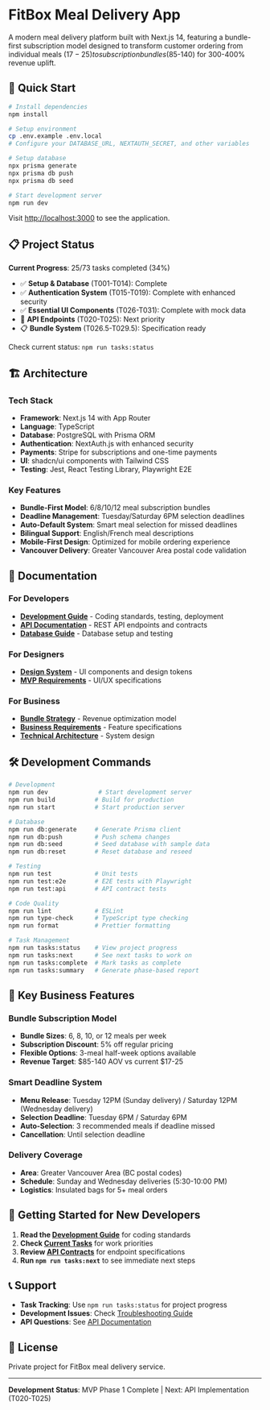 # FitBox Meal Delivery App

A modern meal delivery platform built with Next.js 14, featuring a bundle-first subscription model designed to transform customer ordering from individual meals ($17-25) to subscription bundles ($85-140) for 300-400% revenue uplift.

## 🚀 Quick Start

```bash
# Install dependencies
npm install

# Setup environment
cp .env.example .env.local
# Configure your DATABASE_URL, NEXTAUTH_SECRET, and other variables

# Setup database
npx prisma generate
npx prisma db push
npx prisma db seed

# Start development server
npm run dev
```

Visit [http://localhost:3000](http://localhost:3000) to see the application.

## 📋 Project Status

**Current Progress**: 25/73 tasks completed (34%)

- ✅ **Setup & Database** (T001-T014): Complete
- ✅ **Authentication System** (T015-T019): Complete with enhanced security
- ✅ **Essential UI Components** (T026-T031): Complete with mock data
- 🔄 **API Endpoints** (T020-T025): Next priority
- 📋 **Bundle System** (T026.5-T029.5): Specification ready

Check current status: `npm run tasks:status`

## 🏗️ Architecture

### Tech Stack

- **Framework**: Next.js 14 with App Router
- **Language**: TypeScript
- **Database**: PostgreSQL with Prisma ORM
- **Authentication**: NextAuth.js with enhanced security
- **Payments**: Stripe for subscriptions and one-time payments
- **UI**: shadcn/ui components with Tailwind CSS
- **Testing**: Jest, React Testing Library, Playwright E2E

### Key Features

- **Bundle-First Model**: 6/8/10/12 meal subscription bundles
- **Deadline Management**: Tuesday/Saturday 6PM selection deadlines
- **Auto-Default System**: Smart meal selection for missed deadlines
- **Bilingual Support**: English/French meal descriptions
- **Mobile-First Design**: Optimized for mobile ordering experience
- **Vancouver Delivery**: Greater Vancouver Area postal code validation

## 📖 Documentation

### For Developers

- **[Development Guide](docs/development/README.md)** - Coding standards, testing, deployment
- **[API Documentation](docs/specifications/api-contracts/)** - REST API endpoints and contracts
- **[Database Guide](docs/development/testing-guide.md)** - Database setup and testing

### For Designers

- **[Design System](docs/design/design-system.md)** - UI components and design tokens
- **[MVP Requirements](docs/design/mvp-requirements.md)** - UI/UX specifications

### For Business

- **[Bundle Strategy](docs/specifications/bundle-selection-spec.md)** - Revenue optimization model
- **[Business Requirements](docs/specifications/business-requirements.md)** - Feature specifications
- **[Technical Architecture](docs/specifications/technical-architecture.md)** - System design

## 🛠️ Development Commands

```bash
# Development
npm run dev              # Start development server
npm run build           # Build for production
npm run start           # Start production server

# Database
npm run db:generate     # Generate Prisma client
npm run db:push         # Push schema changes
npm run db:seed         # Seed database with sample data
npm run db:reset        # Reset database and reseed

# Testing
npm run test            # Unit tests
npm run test:e2e        # E2E tests with Playwright
npm run test:api        # API contract tests

# Code Quality
npm run lint            # ESLint
npm run type-check      # TypeScript type checking
npm run format          # Prettier formatting

# Task Management
npm run tasks:status    # View project progress
npm run tasks:next      # See next tasks to work on
npm run tasks:complete  # Mark tasks as complete
npm run tasks:summary   # Generate phase-based report
```

## 🌟 Key Business Features

### Bundle Subscription Model

- **Bundle Sizes**: 6, 8, 10, or 12 meals per week
- **Subscription Discount**: 5% off regular pricing
- **Flexible Options**: 3-meal half-week options available
- **Revenue Target**: $85-140 AOV vs current $17-25

### Smart Deadline System

- **Menu Release**: Tuesday 12PM (Sunday delivery) / Saturday 12PM (Wednesday delivery)
- **Selection Deadline**: Tuesday 6PM / Saturday 6PM
- **Auto-Selection**: 3 recommended meals if deadline missed
- **Cancellation**: Until selection deadline

### Delivery Coverage

- **Area**: Greater Vancouver Area (BC postal codes)
- **Schedule**: Sunday and Wednesday deliveries (5:30-10:00 PM)
- **Logistics**: Insulated bags for 5+ meal orders

## 🚀 Getting Started for New Developers

1. **Read the [Development Guide](docs/development/README.md)** for coding standards
2. **Check [Current Tasks](specs/001-create-comprehensive-technical/tasks.md)** for work priorities
3. **Review [API Contracts](docs/specifications/api-contracts/)** for endpoint specifications
4. **Run `npm run tasks:next`** to see immediate next steps

## 📞 Support

- **Task Tracking**: Use `npm run tasks:status` for project progress
- **Development Issues**: Check [Troubleshooting Guide](docs/guides/troubleshooting.md)
- **API Questions**: See [API Documentation](docs/specifications/api-contracts/)

## 📄 License

Private project for FitBox meal delivery service.

---

**Development Status**: MVP Phase 1 Complete | Next: API Implementation (T020-T025)
